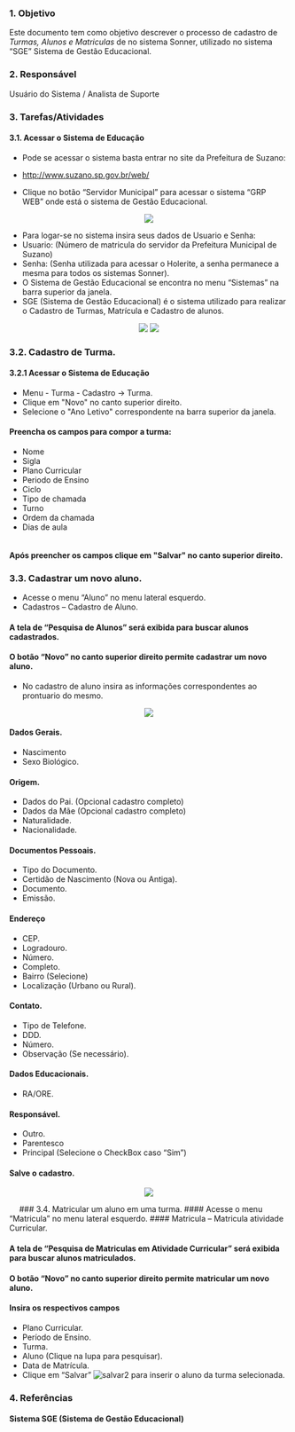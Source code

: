 

### 1.	Objetivo
Este documento tem como objetivo descrever o processo de cadastro de *Turmas, Alunos e Matriculas* de no sistema Sonner, utilizado no sistema “SGE” Sistema de Gestão Educacional.

### 2.	Responsável
Usuário do Sistema / Analista de Suporte

### 3.	Tarefas/Atividades
####  3.1.	Acessar o Sistema de Educação

*	Pode se acessar o sistema basta entrar no site da Prefeitura de Suzano:
*	http://www.suzano.sp.gov.br/web/

*	Clique no botão “Servidor Municipal” para acessar o sistema “GRP WEB” onde está o sistema de Gestão Educacional.
                                                                                                
<p align="center">
  <img src="https://user-images.githubusercontent.com/47988034/53956282-f7153380-40b9-11e9-9046-7537be2c3f9b.png">
</p>
                                                                                                                                  
*	Para logar-se no sistema insira seus dados de Usuario e Senha:
*	Usuario: (Número de matricula do servidor da Prefeitura Municipal de Suzano)
*	Senha: (Senha utilizada para acessar o Holerite, a senha permanece a mesma para todos os sistemas Sonner).
*	O Sistema de Gestão Educacional se encontra no menu “Sistemas” na barra superior da janela.
*	SGE  (Sistema de Gestão Educacional) é o sistema utilizado para realizar o Cadastro de Turmas,
Matrícula e Cadastro de alunos.	

<p align="center">
  <img src="https://user-images.githubusercontent.com/47988034/53956329-1613c580-40ba-11e9-91a3-f98114888fe8.png">
    <img src="https://user-images.githubusercontent.com/47988034/53956302-03998c00-40ba-11e9-8322-d1e833a68750.png">
</p>

### 3.2.    Cadastro de Turma.
####  3.2.1 	Acessar o Sistema de Educação

*   Menu - Turma - Cadastro -> Turma.        
*   Clique em "Novo" no canto superior direito.  
*   Selecione o "Ano Letivo" correspondente na barra superior da janela.

####    Preencha os campos para compor a turma:
        
*   Nome 
*   Sigla
*   Plano Curricular
*   Periodo de Ensino
*   Ciclo
*   Tipo de chamada
*   Turno
*   Ordem da chamada
*   Dias de aula
        
<p align="center">
  <img src="">
</p>
        
#### Após preencher os campos clique em "Salvar" no canto superior direito.

### 3.3.	Cadastrar um novo aluno. 
*	Acesse o menu “Aluno” no menu lateral esquerdo.
*	Cadastros – Cadastro de Aluno.

####	A tela de “Pesquisa de Alunos” será exibida para buscar alunos cadastrados.
####	O botão “Novo”  no canto superior direito permite cadastrar um novo aluno.

*	No cadastro de aluno insira as informações correspondentes ao prontuario do mesmo.

<p align="center">
  <img src="https://user-images.githubusercontent.com/47988034/53956104-77876480-40b9-11e9-9576-18a71d7a2aec.png">
</p>

####	Dados Gerais.
*	Nascimento
*	Sexo Biológico.
####	Origem.
*	Dados do Pai. (Opcional cadastro completo)
*	Dados da Mãe (Opcional cadastro completo)
*	Naturalidade.
*	Nacionalidade.
####	Documentos Pessoais.
*	Tipo do Documento.
* Certidão de Nascimento (Nova ou Antiga).
*  Documento.
*	Emissão.
####	Endereço
*	CEP.
*	Logradouro.
*	Número.
*	Completo.
*	Bairro (Selecione)
*	Localização (Urbano ou Rural).
####	Contato.
*	Tipo de Telefone.
*	DDD.
*	Número.
*	Observação (Se necessário).
####	Dados Educacionais.
*	RA/ORE.
####	Responsável.
*	Outro.
*	Parentesco
*	Principal   (Selecione o CheckBox caso “Sim”)

####	Salve o cadastro. 

<p align="center">
  <img src="https://user-images.githubusercontent.com/47988034/53956311-0a280380-40ba-11e9-8029-7cc91f604999.png">
</p>
 
### 3.4.	Matricular um aluno em uma turma.
####	Acesse o menu “Matricula” no menu lateral esquerdo.
####	Matricula – Matricula atividade Curricular.

####  A tela de “Pesquisa de Matriculas em Atividade Curricular” será exibida para buscar alunos matriculados.
####  O botão “Novo” no canto superior direito permite matricular um novo aluno.

####  Insira os respectivos campos
*	Plano Curricular.
*	Período de Ensino.
*	Turma.
*	Aluno (Clique na lupa para pesquisar).
*	Data de Matrícula.
*	Clique em “Salvar” ![salvar2](https://user-images.githubusercontent.com/47988034/53956318-0e542100-40ba-11e9-9362-0c38381795f3.png) para inserir o aluno da turma selecionada.

### 4.	Referências
#### Sistema SGE (Sistema de Gestão Educacional)  

